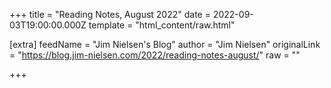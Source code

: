 
+++
title = "Reading Notes, August 2022"
date = 2022-09-03T19:00:00.000Z
template = "html_content/raw.html"

[extra]
feedName = "Jim Nielsen's Blog"
author = "Jim Nielsen"
originalLink = "https://blog.jim-nielsen.com/2022/reading-notes-august/"
raw = ""

+++

